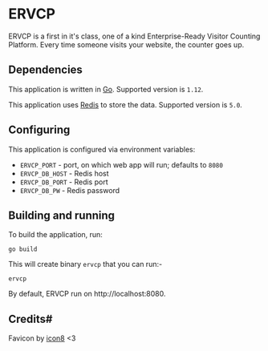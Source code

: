 # ERVCP

ERVCP is a first in it's class, one of a kind Enterprise-Ready Visitor Counting Platform. Every time someone visits your website, the counter goes up.

## Dependencies

This application is written in [Go](https://golang.org/). Supported version is `1.12`.

This application uses [Redis](https://redis.io/) to store the data. Supported version is `5.0`.

## Configuring

This application is configured via environment variables:

* `ERVCP_PORT` - port, on which web app will run; defaults to `8080`
* `ERVCP_DB_HOST` - Redis host
* `ERVCP_DB_PORT` - Redis port
* `ERVCP_DB_PW` - Redis password

## Building and running

To build the application, run:

    go build

This will create binary `ervcp` that you can run:-

    ervcp

By default, ERVCP run on http://localhost:8080.


## Credits#

Favicon by [icon8](https://icons8.com/icons/set/favicon) <3
